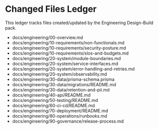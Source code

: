# Changed Files Ledger

This ledger tracks files created/updated by the Engineering Design-Build pack.

- docs/engineering/00-overview.md
- docs/engineering/10-requirements/non-functionals.md
- docs/engineering/10-requirements/security-posture.md
- docs/engineering/10-requirements/slos-and-budgets.md
- docs/engineering/20-system/module-boundaries.md
- docs/engineering/20-system/service-interfaces.md
- docs/engineering/20-system/error-handling-and-retries.md
- docs/engineering/20-system/observability.md
- docs/engineering/30-data/prisma-schema.prisma
- docs/engineering/30-data/migrations/README.md
- docs/engineering/30-data/retention-and-pii.md
- docs/engineering/40-api/README.md
- docs/engineering/50-testing/README.md
- docs/engineering/60-ci-cd/README.md
- docs/engineering/70-deployment/README.md
- docs/engineering/80-operations/runbooks.md
- docs/engineering/90-governance/release-process.md
